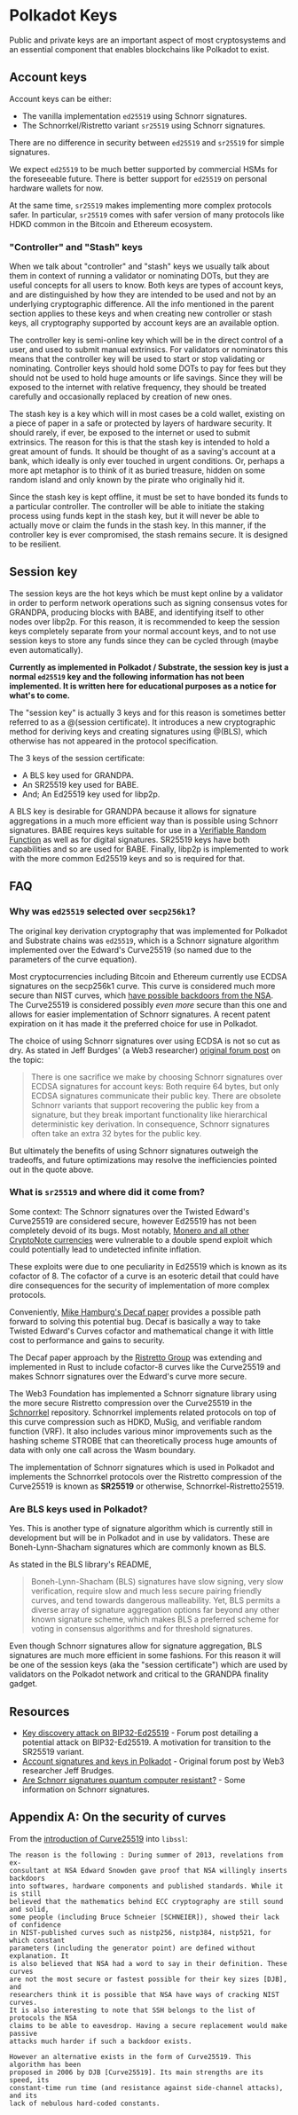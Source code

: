 # Polkadot Keys

Public and private keys are an important aspect of most cryptosystems and an essential component that enables blockchains like Polkadot to exist.

## Account keys

Account keys can be either:

- The vanilla implementation `ed25519` using Schnorr signatures.
- The Schnorrkel/Ristretto variant `sr25519` using Schnorr signatures.

There are no difference in security between `ed25519` and `sr25519` for simple signatures.

We expect `ed25519` to be much better supported by commercial HSMs for the foreseeable future.  There is better support for `ed25519` on personal hardware wallets for now. 

At the same time, `sr25519` makes implementing more complex protocols safer.  In particular, `sr25519` comes with safer version of many protocols like HDKD common in the Bitcoin and Ethereum ecosystem.

### "Controller" and "Stash" keys

When we talk about "controller" and "stash" keys we usually talk about them in context of running a validator or nominating DOTs, but they are useful concepts for all users to know. Both keys are types of account keys, and are distinguished by how they are intended to be used and not by an underlying cryptographic difference. All the info mentioned in the parent section applies to these keys and when creating new controller or stash keys, all cryptography supported by account keys are an available option.

The controller key is semi-online key which will be in the direct control of a user, and used to submit manual extrinsics. For validators or nominators this means that the controller key will be used to start or stop validating or nominating. Controller keys should hold some DOTs to pay for fees but they should not be used to hold huge amounts or life savings. Since they will be exposed to the internet with relative frequency, they should be treated carefully and occasionally replaced by creation of new ones.

The stash key is a key which will in most cases be a cold wallet, existing on a piece of paper in a safe or protected by layers of hardware security. It should rarely, if ever, be exposed to the internet or used to submit extrinsics. The reason for this is that the stash key is intended to hold a great amount of funds. It should be thought of as a saving's account at a bank, which ideally is only ever touched in urgent conditions. Or, perhaps a more apt metaphor is to think of it as buried treasure, hidden on some random island and only known by the pirate who originally hid it. 

Since the stash key is kept offline, it must be set to have bonded its funds to a particular controller. The controller will be able to initiate the staking process using funds kept in the stash key, but it will never be able to actually move or claim the funds in the stash key. In this manner, if the controller key is ever compromised, the stash remains secure. It is designed to be resilient.

## Session key

The session keys are the hot keys which be must kept online by a validator in order to perform network operations such as signing consensus votes for GRANDPA, producing blocks with BABE, and identifying itself to other nodes over libp2p. For this reason, it is recommended to keep the session keys completely separate from your normal account keys, and to not use session keys to store any funds since they can be cycled through (maybe even automatically).

**Currently as implemented in Polkadot / Substrate, the session key is just a normal `ed25519` key and the following information has not been implemented. It is written here for educational purposes as a notice for what's to come.**

The "session key" is actually 3 keys and for this reason is sometimes better referred to as a @(session certificate). It introduces a new cryptographic method for deriving keys and creating signatures using @(BLS), which otherwise has not appeared in the protocol specification.

The 3 keys of the session certificate:

- A BLS key used for GRANDPA.
- An SR25519 key used for BABE.
- And; An Ed25519 key used for libp2p.

A BLS key is desirable for GRANDPA because it allows for signature aggregations in a much more efficient way than is possible using Schnorr signatures. BABE requires keys suitable for use in a [Verifiable Random Function](../randomness#vrfs) as well as for digital signatures. SR25519 keys have both capabilities and so are used for BABE. Finally, libp2p is implemented to work with the more common Ed25519 keys and so is required for that.

## FAQ

### Why was `ed25519` selected over `secp256k1`?

The original key derivation cryptography that was implemented for Polkadot and Substrate chains was `ed25519`, which is a Schnorr signature algorithm implemented over the Edward's Curve25519 (so named due to the parameters of the curve equation). 

Most cryptocurrencies including Bitcoin and Ethereum currently use ECDSA signatures on the secp256k1 curve. This curve is considered much more secure than NIST curves, which [have possible backdoors from the NSA](#appendix-a-on-the-security-of-curves). The Curve25519 is considered possibly _even more_ secure than this one and allows for easier implementation of Schnorr signatures. A recent patent expiration on it has made it the preferred choice for use in Polkadot. 

The choice of using Schnorr signatures over using ECDSA is not so cut as dry. As stated in Jeff Burdges' (a Web3 researcher) [original forum post](https://forum.web3.foundation/t/account-signatures-and-keys-in-polkadot/70/2) on the topic:

> There is one sacrifice we make by choosing Schnorr signatures over ECDSA signatures for account keys: Both require 64 bytes, but only ECDSA signatures communicate their public key. There are obsolete Schnorr variants that support recovering the public key from a signature, but they break important functionality like hierarchical deterministic key derivation. In consequence, Schnorr signatures often take an extra 32 bytes for the public key.

But ultimately the benefits of using Schnorr signatures outweigh the tradeoffs, and future optimizations may resolve the inefficiencies pointed out in the quote above.

### What is `sr25519` and where did it come from?

Some context: The Schnorr signatures over the Twisted Edward's Curve25519 are considered secure, however Ed25519 has not been completely devoid of its bugs. Most notably, [Monero and all other CryptoNote currencies](https://www.getmonero.org/2017/05/17/disclosure-of-a-major-bug-in-cryptonote-based-currencies.html) were vulnerable to a double spend exploit which could potentially lead to undetected infinite inflation. 

These exploits were due to one peculiarity in Ed25519 which is known as its cofactor of 8. The cofactor of a curve is an esoteric detail that could have dire consequences for the security of implementation of more complex protocols. 

Conveniently, [Mike Hamburg's Decaf paper](https://www.shiftleft.org/papers/decaf/index.xhtml) provides a possible path forward to solving this potential bug. Decaf is basically a way to take Twisted Edward's Curves cofactor and mathematical change it with little cost to performance and gains to security.

The Decaf paper approach by the [Ristretto Group](https://ristretto.group/) was extending and implemented in Rust to include cofactor-8 curves like the Curve25519 and makes Schnorr signatures over the Edward's curve more secure. 

The Web3 Foundation has implemented a Schnorr signature library using the more secure Ristretto compression over the Curve25519 in the [Schnorrkel](https://github.com/w3f/schnorrkel) repository. Schnorrkel implements related protocols on top of this curve compression such as HDKD, MuSig, and verifiable random function (VRF). It also includes various minor improvements such as the hashing scheme STROBE that can theoretically process huge amounts of data with only one call across the Wasm boundary.

The implementation of Schnorr signatures which is used in Polkadot and implements the Schnorrkel protocols over the Ristretto compression of the Curve25519 is known as **SR25519** or otherwise, Schnorrkel-Ristretto25519. 

### Are BLS keys used in Polkadot?

Yes. This is another type of signature algorithm which is currently still in development but will be in Polkadot and in use by validators. These are Boneh-Lynn-Shacham signatures which are commonly known as BLS.

As stated in the BLS library's README,

> Boneh-Lynn-Shacham (BLS) signatures have slow signing, very slow verification, require slow and much less secure pairing friendly curves, and tend towards dangerous malleability. Yet, BLS permits a diverse array of signature aggregation options far beyond any other known signature scheme, which makes BLS a preferred scheme for voting in consensus algorithms and for threshold signatures.

Even though Schnorr signatures allow for signature aggregation, BLS signatures are much more efficient in some fashions. For this reason it will be one of the session keys (aka the "session certificate") which are used by validators on the Polkadot network and critical to the GRANDPA finality gadget.

## Resources

- [Key discovery attack on BIP32-Ed25519](https://forum.web3.foundation/t/key-recovery-attack-on-bip32-ed25519/44) - Forum post detailing a potential attack on BIP32-Ed25519. A motivation for transition to the SR25519 variant. 
- [Account signatures and keys in Polkadot](https://forum.web3.foundation/t/account-signatures-and-keys-in-polkadot/70) - Original forum post by Web3 researcher Jeff Brudges.
- [Are Schnorr signatures quantum computer resistant?](https://bitcoin.stackexchange.com/a/57977l) - Some information on Schnorr signatures.

## Appendix A: On the security of curves

From the [introduction of Curve25519](https://git.libssh.org/projects/libssh.git/tree/doc/curve25519-sha256@libssh.org.txt#n10) into `libssl`:

```
The reason is the following : During summer of 2013, revelations from ex-
consultant at NSA Edward Snowden gave proof that NSA willingly inserts backdoors
into softwares, hardware components and published standards. While it is still
believed that the mathematics behind ECC cryptography are still sound and solid,
some people (including Bruce Schneier [SCHNEIER]), showed their lack of confidence
in NIST-published curves such as nistp256, nistp384, nistp521, for which constant
parameters (including the generator point) are defined without explanation. It
is also believed that NSA had a word to say in their definition. These curves
are not the most secure or fastest possible for their key sizes [DJB], and
researchers think it is possible that NSA have ways of cracking NIST curves.
It is also interesting to note that SSH belongs to the list of protocols the NSA
claims to be able to eavesdrop. Having a secure replacement would make passive
attacks much harder if such a backdoor exists.

However an alternative exists in the form of Curve25519. This algorithm has been
proposed in 2006 by DJB [Curve25519]. Its main strengths are its speed, its
constant-time run time (and resistance against side-channel attacks), and its
lack of nebulous hard-coded constants.
```

